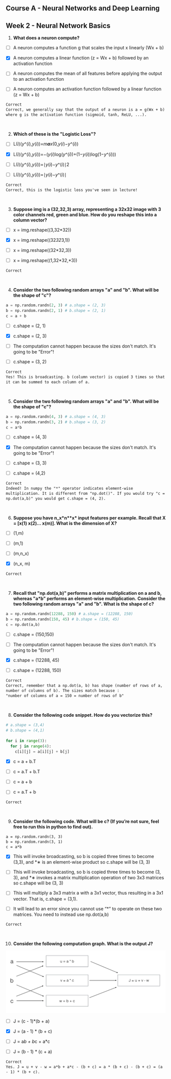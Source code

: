 ## Course A - Neural Networks and Deep Learning

## Week 2 - Neural Network Basics

1. **What does a neuron compute?**

- [ ] A neuron computes a function g that scales the input x linearly (Wx + b)

- [x] A neuron computes a linear function (z = Wx + b) followed by an activation function

- [ ] A neuron computes the mean of all features before applying the output to an activation function

- [ ] A neuron computes an activation function followed by a linear function (z = Wx + b)

```
Correct
Correct, we generally say that the output of a neuron is a = g(Wx + b) where g is the activation function (sigmoid, tanh, ReLU, ...).
```

<br>

2. **Which of these is the "Logistic Loss"?**

- [ ] L(*i*)(*y*^(*i*),*y*(*i*))=*m**a**x*(0,*y*(*i*)−*y*^(*i*))

- [x] L(*i*)(*y*^(*i*),*y*(*i*))=−(*y*(*i*)log(*y*^(*i*))+(1−*y*(*i*))log(1−*y*^(*i*)))

- [ ] L(*i*)(*y*^(*i*),*y*(*i*))=∣*y*(*i*)−*y*^(*i*)∣2

- [ ] L(*i*)(*y*^(*i*),*y*(*i*))=∣*y*(*i*)−*y*^(*i*)∣

```
Correct
Correct, this is the logistic loss you've seen in lecture!
```

<br>

3. **Suppose img is a (32,32,3) array, representing a 32x32 image with 3 color channels red, green and blue. How do you reshape this into a column vector?**

- [ ] x = img.reshape((3,32*32))

- [x] x = img.reshape((32*32*3,1))

- [ ] x = img.reshape((32*32,3))

- [ ] x = img.reshape((1,32*32,*3))

```
Correct
```

<br>

4. **Consider the two following random arrays "a" and "b". What will be the shape of "c"?**
```python
a = np.random.randn(2, 3) # a.shape = (2, 3)
b = np.random.randn(2, 1) # b.shape = (2, 1)
c = a + b
```

- [ ] c.shape = (2, 1)

- [x] c.shape = (2, 3)

- [ ] The computation cannot happen because the sizes don't match. It's going to be "Error"!

- [ ] c.shape = (3, 2)

```
Correct
Yes! This is broadcasting. b (column vector) is copied 3 times so that it can be summed to each column of a.
```

<br>

5. **Consider the two following random arrays "a" and "b". What will be the shape of "c"?**
```python
a = np.random.randn(4, 3) # a.shape = (4, 3)
b = np.random.randn(3, 2) # b.shape = (3, 2)
c = a*b
```

- [ ] c.shape = (4, 3)

- [x] The computation cannot happen because the sizes don't match. It's going to be "Error"!

- [ ] c.shape = (3, 3)

- [ ] c.shape = (4,2)

```
Correct
Indeed! In numpy the "*" operator indicates element-wise multiplication. It is different from "np.dot()". If you would try "c = np.dot(a,b)" you would get c.shape = (4, 2).
```

<br>

6. **Suppose you have n_x\*n\*\*x\* input features per example. Recall that X = [x(1) x(2)... x(m)]. What is the dimension of X?**

- [ ] (1,m)

- [ ] (m,1)

- [ ] (m,n_x)

- [x] (n_x, m)

```
Correct
```

<br>

7. **Recall that "np.dot(a,b)" performs a matrix multiplication on a and b, whereas "a\*b" performs an element-wise multiplication.**
**Consider the two following random arrays "a" and "b". What is the shape of c?**
```python
a = np.random.randn(12288, 150) # a.shape = (12288, 150)
b = np.random.randn(150, 45) # b.shape = (150, 45)
c = np.dot(a,b)
```

- [ ] c.shape = (150,150)

- [ ] The computation cannot happen because the sizes don't match. It's going to be "Error"!

- [x] c.shape = (12288, 45)

- [ ] c.shape = (12288, 150)

```
Correct
Correct, remember that a np.dot(a, b) has shape (number of rows of a, number of columns of b). The sizes match because :
"number of columns of a = 150 = number of rows of b"
```

<br>

8. **Consider the following code snippet. How do you vectorize this?**
```python
# a.shape = (3,4)
# b.shape = (4,1)

for i in range(3):
  for j in range(4):
    c[i][j] = a[i][j] + b[j]
```

- [x] c = a + b.T

- [ ] c = a.T + b.T

- [ ] c = a + b

- [ ] c = a.T + b

```
Correct
```

<br>

9. **Consider the following code. What will be c? (If you’re not sure, feel free to run this in python to find out).**
```
a = np.random.randn(3, 3)
b = np.random.randn(3, 1)
c = a*b
```

- [x] This will invoke broadcasting, so b is copied three times to become (3,3), and *∗ is an element-wise product so c.shape will be (3, 3)

- [ ] This will invoke broadcasting, so b is copied three times to become (3, 3), and *∗ invokes a matrix multiplication operation of two 3x3 matrices so c.shape will be (3, 3)

- [ ] This will multiply a 3x3 matrix a with a 3x1 vector, thus resulting in a 3x1 vector. That is, c.shape = (3,1).

- [ ] It will lead to an error since you cannot use “*” to operate on these two matrices. You need to instead use np.dot(a,b)

```
Correct
```

<br>

10. **Consider the following computation graph. What is the output J?**

![img](q10.png)

- [ ] J = (c - 1)*(b + a)

- [x] J = (a - 1) * (b + c)

- [ ] J = a*b + b*c + a*c

- [ ] J = (b - 1) * (c + a)

```
Correct
Yes. J = u + v - w = a*b + a*c - (b + c) = a * (b + c) - (b + c) = (a - 1) * (b + c).
```
